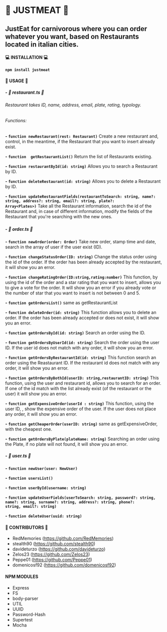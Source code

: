 # :meat_on_bone:   JUSTMEAT  :meat_on_bone:
## JustEat for carnivorous where you can order whatever you want, based on Restaurants located in italian cities.

#### :computer: INSTALLATION :computer:
**`npm install justmeat`**

#### :page_facing_up: USAGE :page_facing_up:
##### - :fork_and_knife: restaurant.ts :fork_and_knife:
###### Restaurant takes ID, name, address, email, plate, rating, typology. 
###### Functions:

 **- `function newRestaurant(rest: Restaurant)`** Create a new restaurant and, control, in the meantime,  if the Restaurant that you           want to insert already exist.

 **- `function  getRestaurantList()`** Return the list of Restaurants existing.

 **- `function restaurantById(id: string)`** Allows you to search a Restaurant by ID.

**- `function deleteRestaurant(id: string)`** Allows you to delete a Restaurant by ID.

**- `function updateRestaurantFields(restaurantToSearch: string, name?: string, address?: string, email?: string, plate?:                    Array<Plates>)`**  Take all the Restaurant information, search the id of the Restaurant and, in case of different information,          modify the fields of the Restaurant that you're searching with the new ones.

#####
##### - :stew: order.ts :stew:
**- `function newOrder(order: Order)`** Take new order, stamp time and date, search in the array of user if the user exist (ID).

**- `function changeStatusOrder(ID: string)`** Change the status order using the id of the order. If the order has been already accepted by the restaurant, it will show you an error.

**- `function changeRatingOrder(ID:string,rating:number)`** This function, by using the id of the order and a star rating that you want      to insert, allows you to give a vote for the order. It will show you an error if you already vote or the number of star that you        want to insert is not between 0 and 5.

**- `function getOrdersList()`** same as getRestaurantList

**- `function deleteOrder(id: string)`** This function allows you to delete an order. If the order has been already accepted or does not exist, it will show you an error.

**- `function getOrdersById(id: string)`** Search an order using the ID.

**- `function getOrdersByUserId(id: string)`** Search the order using the user ID. If the user id does not match with any order, it will show you an error.

**- `function getOrdersByRestaurantId(id: string)`** This function search an order using the Reastaurant ID. If the restaurant id does not match with any order, it will show you an error.

**- `function getOrdersByBothId(userID: string,restaurantID: string)`** This function, using the user and restaurant id, allows you to search for an order. If one of the id match with the list already exist (of the restaurant or the user) it will show you an error.

**- `function getExpensiveOrder(userId : string)`** This function, using the user ID, , show the expensive order of the user. If the user does not place any order, it will show you an error.

**- `function getCheaperOrder(userID: string)`** same as getExpensiveOrder, with the cheapest one.

**- `function getOrdersByPlate(plateName: string)`** Searching an order using the Plate, if no plate will not found, it will show you an error.

##### - :woman: user.ts :man:

**- `function newUser(user: NewUser)`** 

**- `function usersList()`**

**- `function userById(username: string)`**

**- `function updateUserFields(userToSearch: string, password?: string, name?: string, surname?: string, address?: string, phone?:         string, email?: string)`**

**- `function deleteUser(uuid: string)`**


#### :bust_in_silhouette: CONTRIBUTORS :bust_in_silhouette:
- RedMemories (https://github.com/RedMemories)
- stealth90 (https://github.com/stealth90)
- davideturzo (https://github.com/davideturzo)
- Zelos23 (https://github.com/Zelos23)
- Peppe01 (https://github.com/Peppe01)
- domenicosf92 (https://github.com/domenicosf92)

#### NPM MODULES
- Express
- FS
- body-parser
- UTIL
- UUID
- Password-Hash
- Supertest
- Mocha


